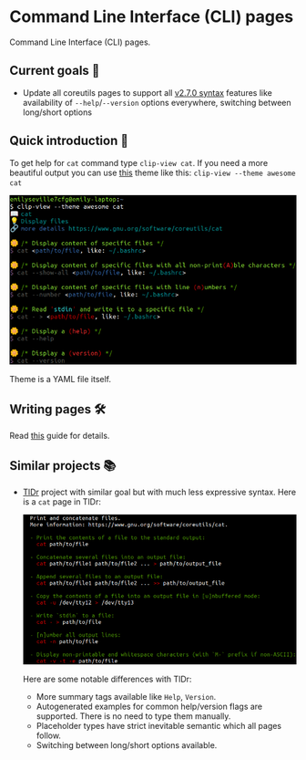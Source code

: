 # Command Line Interface (CLI) pages

Command Line Interface (CLI) pages.

## Current goals :checkered_flag:

- Update all coreutils pages to support all [v2.7.0 syntax](https://github.com/command-line-interface-pages/syntax/blob/main/base.md)
  features like availability of `--help`/`--version` options everywhere, switching
  between long/short options

## Quick introduction :rocket:

To get help for `cat` command type `clip-view cat`. If you need a more beautiful
output you can use [this](https://github.com/command-line-interface-pages/themes/tree/main/awesome)
theme like this: `clip-view --theme awesome cat`

![clip page](./clip-page.png)

Theme is a YAML file itself.

## Writing pages :hammer_and_wrench:

Read [this](./CONTRIBUTING.md) guide for details.

## Similar projects :books:

- [TlDr](https://github.com/tldr-pages/tldr) project with similar goal but with
  much less expressive syntax. Here is a `cat` page in TlDr:

  ![tldr page](./tldr-page.png)

  Here are some notable differences with TlDr:

  - More summary tags available like `Help`, `Version`.
  - Autogenerated examples for common help/version flags are supported. There
    is no need to type them manually.
  - Placeholder types have strict inevitable semantic which all pages follow.
  - Switching between long/short options available.
